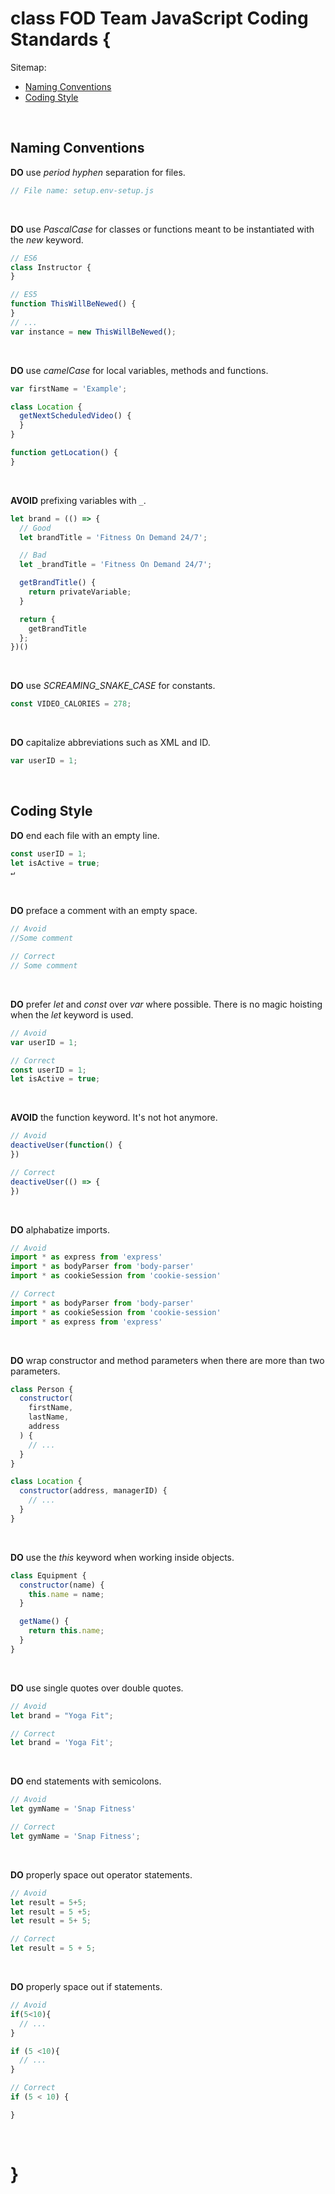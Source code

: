 # class FOD Team JavaScript Coding Standards {

Sitemap:
  * [Naming Conventions](#NamingConventions)
  * [Coding Style](#CodingStyle)
<br>

## Naming Conventions<a name="NamingConventions"></a>

**DO** use _period hyphen_ separation for files.

```javascript
// File name: setup.env-setup.js
```
<br>

**DO** use _PascalCase_ for classes or functions meant to be instantiated with the _new_ keyword.

 ```javascript
// ES6
class Instructor {
}

// ES5
function ThisWillBeNewed() {
}
// ...
var instance = new ThisWillBeNewed();
 ```
<br>

**DO** use _camelCase_ for local variables, methods and functions.

```javascript
var firstName = 'Example';

class Location {
  getNextScheduledVideo() {
  }
}

function getLocation() {
}
```
<br>

**AVOID** prefixing variables with `_`.

```javascript
let brand = (() => {
  // Good
  let brandTitle = 'Fitness On Demand 24/7';

  // Bad
  let _brandTitle = 'Fitness On Demand 24/7';

  getBrandTitle() {
    return privateVariable;
  }

  return {
    getBrandTitle
  };
})()
```
<br>

**DO** use _SCREAMING_SNAKE_CASE_ for constants.

```javascript
const VIDEO_CALORIES = 278;
```
<br>

**DO** capitalize abbreviations such as XML and ID.

```javascript
var userID = 1;
```
<br>

## Coding Style<a name="CodingStyle"></a>

**DO** end each file with an empty line.

```javascript
const userID = 1;
let isActive = true;
↵
```
<br>

**DO** preface a comment with an empty space.

```javascript
// Avoid
//Some comment

// Correct
// Some comment
```
<br>

**DO** prefer _let_ and _const_ over _var_ where possible. There is no magic hoisting when the _let_ keyword is used.

```javascript
// Avoid
var userID = 1;

// Correct
const userID = 1;
let isActive = true;
```
<br>

**AVOID** the function keyword. It's not hot anymore.

```javascript
// Avoid
deactiveUser(function() {
})

// Correct
deactiveUser(() => {
})
```
<br>

**DO** alphabatize imports.

```javascript
// Avoid
import * as express from 'express'
import * as bodyParser from 'body-parser'
import * as cookieSession from 'cookie-session'

// Correct
import * as bodyParser from 'body-parser'
import * as cookieSession from 'cookie-session'
import * as express from 'express'
```
<br>

**DO** wrap constructor and method parameters when there are more than two parameters.

```javascript
class Person {
  constructor(
    firstName,
    lastName,
    address
  ) {
    // ...
  }
}

class Location {
  constructor(address, managerID) {
    // ...
  }
}
```
<br>

**DO** use the _this_ keyword when working inside objects.

```javascript
class Equipment {
  constructor(name) {
    this.name = name;
  }

  getName() {
    return this.name;
  }
}
```
<br>

**DO** use single quotes over double quotes.

```javascript
// Avoid
let brand = "Yoga Fit";

// Correct
let brand = 'Yoga Fit';
```
<br>

**DO** end statements with semicolons.

```javascript
// Avoid
let gymName = 'Snap Fitness'

// Correct
let gymName = 'Snap Fitness';
```
<br>

**DO** properly space out operator statements.

```javascript
// Avoid
let result = 5+5;
let result = 5 +5;
let result = 5+ 5;

// Correct
let result = 5 + 5;
```
<br>

**DO** properly space out if statements.

```javascript
// Avoid
if(5<10){
  // ...
}

if (5 <10){
  // ...
}

// Correct
if (5 < 10) {

}
```
<br>

# }
